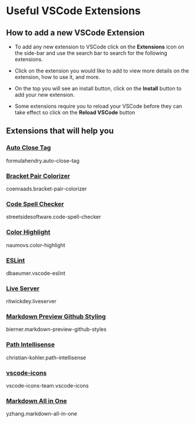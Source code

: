 # Useful VSCode Extensions

## How to add a new VSCode Extension

- To add any new extension to VSCode click on the **Extensions** icon on the side-bar and use the search bar to search for the following extensions.

- Click on the extension you would like to add to view more details on the extension, how to use it, and more.

- On the top you will see an install button, click on the **Install** button to add your new extension.

- Some extensions require you to reload your VSCode before they can take effect so click on the **Reload VSCode** button

## Extensions that will help you

### [Auto Close Tag](https://marketplace.visualstudio.com/items?itemName=formulahendry.auto-close-tag) 

formulahendry.auto-close-tag

### [Bracket Pair Colorizer](https://marketplace.visualstudio.com/items?itemName=CoenraadS.bracket-pair-colorizer)

coenraads.bracket-pair-colorizer

### [Code Spell Checker](https://marketplace.visualstudio.com/items?itemName=streetsidesoftware.code-spell-checker)

streetsidesoftware.code-spell-checker

### [Color Highlight](https://marketplace.visualstudio.com/items?itemName=naumovs.color-highlight)

naumovs.color-highlight

### [ESLint](https://marketplace.visualstudio.com/items?itemName=dbaeumer.vscode-eslint)

dbaeumer.vscode-eslint

### [Live Server](https://marketplace.visualstudio.com/items?itemName=ritwickdey.LiveServer)

ritwickdey.liveserver

### [Markdown Preview Github Styling](https://marketplace.visualstudio.com/items?itemName=bierner.markdown-preview-github-styles)

bierner.markdown-preview-github-styles

### [Path Intellisense](https://marketplace.visualstudio.com/items?itemName=christian-kohler.path-intellisense)

christian-kohler.path-intellisense

### [vscode-icons](https://marketplace.visualstudio.com/items?itemName=vscode-icons-team.vscode-icons)

vscode-icons-team.vscode-icons

### [Markdown All in One](https://marketplace.visualstudio.com/items?itemName=yzhang.markdown-all-in-one)

yzhang.markdown-all-in-one
